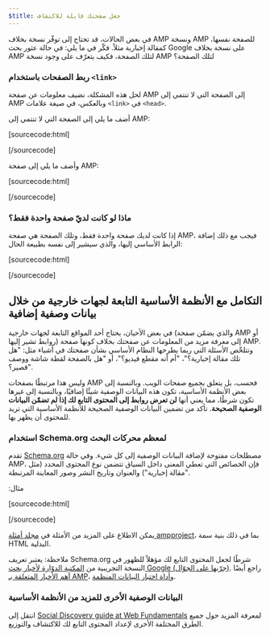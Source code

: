 ```yaml
---
$title: جعل صفحتك قابلة للاكتشاف
---
```


في بعض الحالات، قد تحتاج إلى توفّر نسخة بخلاف AMP ونسخة AMP للصفحة نفسها، كمقالة إخبارية مثلاً. فكّر في ما يلي: في حالة عثور بحث Google على نسخة بخلاف AMP لتلك الصفحة، فكيف يتعرّف على وجود نسخة AMP لتلك الصفحة؟

### ربط الصفحات باستخدام `<link>`

لحل هذه المشكلة، نضيف معلومات عن صفحة AMP إلى الصفحة التي لا تنتمي إلى AMP وبالعكس، في صيغة علامات `<link>` في `<head>`.

أضف ما يلي إلى الصفحة التي لا تنتمي إلى AMP:

[sourcecode:html]

<link rel="amphtml" href="https://www.example.com/url/to/amp/document.html">
[/sourcecode]

وأضف ما يلي إلى صفحة AMP:

[sourcecode:html]

<link rel="canonical" href="https://www.example.com/url/to/full/document.html">
[/sourcecode]

### ماذا لو كانت لديّ صفحة واحدة فقط؟

إذا كانت لديك صفحة واحدة فقط، وتلك الصفحة هي صفحة AMP، فيجب مع ذلك إضافة الرابط الأساسي إليها، والذي سيشير إلى نفسه بطبيعة الحال:

[sourcecode:html]

<link rel="canonical" href="https://www.example.com/url/to/amp/document.html">
[/sourcecode]

## التكامل مع الأنظمة الأساسية التابعة لجهات خارجية من خلال بيانات وصفية إضافية <a name="integrate-with-third-party-platforms-through-additional-metadata"></a>

في بعض الأحيان، يحتاج أحد المواقع التابعة لجهات خارجية (والذي يضمّن صفحة AMP أو روابط تشير إليها) إلى معرفة مزيد من المعلومات عن صفحتك بخلاف كونها صفحة AMP. وتتلخّص الأسئلة التي ربما يطرحها النظام الأساسي بشأن صفحتك في أشياء مثل: "هل تلك مقالة إخبارية؟"، "أم أنه مقطع فيديو؟"، أو "هل بالصفحة لقطة شاشة ووصف قصير؟".

وليس هذا مرتبطًا بصفحات AMP فحسب، بل يتعلق بجميع صفحات الويب. وبالنسبة إلى بعض الأنظمة الأساسية، تكون هذه البيانات الوصفية شيئًا إضافيًا، وبالنسبة إلى غيرها تكون شرطًا، مما يعني أنها **لن تعرض روابط إلى المحتوى التابع لك إذا لم تضمّن البيانات الوصفية الصحيحة**. تأكد من تضمين البيانات الوصفية الصحيحة للأنظمة الأساسية التي تريد للمحتوى أن يظهر بها.

### استخدام Schema.org لمعظم محركات البحث

تقدم [Schema.org](http://schema.org/) مصطلحات مفتوحة لإضافة البيانات الوصفية إلى كل شيء. وفي حالة AMP، فإن الخصائص التي تعطي المعنى داخل السياق تتضمن نوع المحتوى المحدد (مثل "مقالة إخبارية") والعنوان وتاريخ النشر وصور المعاينة المرتبطة.

مثال:‏

[sourcecode:html]

<script type="application/ld+json">
  {
    "@context": "http://schema.org",
    "@type": "NewsArticle",
    "mainEntityOfPage": "http://cdn.ampproject.org/article-metadata.html",
    "headline": "Lorem Ipsum",
    "datePublished": "1907-05-05T12:02:41Z",
    "dateModified": "1907-05-05T12:02:41Z",
    "description": "The Catiline Orations continue to beguile engineers and designers alike -- but can it stand the test of time?",
    "author": {
      "@type": "Person",
      "name": "Jordan M Adler"
    },
    "publisher": {
      "@type": "Organization",
      "name": "Google",
      "logo": {
        "@type": "ImageObject",
        "url": "http://cdn.ampproject.org/logo.jpg",
        "width": 600,
        "height": 60
      }
    },
    "image": {
      "@type": "ImageObject",
      "url": "http://cdn.ampproject.org/leader.jpg",
      "height": 2000,
      "width": 800
    }
  }
</script>

[/sourcecode]

يمكن الاطلاع على المزيد من الأمثلة في [مجلد أمثلة ampproject](https://github.com/ampproject/amphtml/tree/master/examples/metadata-examples)، بما في ذلك بنية سمة HTML البدلية.

ملاحظة: يعتبر تعريف Schema.org شرطًا لجعل المحتوى التابع لك مؤهلاً للظهور في النسخة التجريبية من [المكتبة الدوّارة لأخبار بحث Google (جرّبها على الجوّال)](https://g.co/ampdemo).
راجع أيضًا [أهم الأخبار المتعلقة بـ AMP](https://developers.google.com/structured-data/carousels/top-stories)، و[أداة اختبار البيانات المنظمة](https://developers.google.com/structured-data/testing-tool/).

### البيانات الوصفية الأخرى للمزيد من الأنظمة الأساسية

انتقل إلى [Social Discovery guide at Web Fundamentals](https://developers.google.com/web/fundamentals/discovery-and-monetization/social-discovery/) لمعرفة المزيد حول جميع الطرق المختلفة الأخرى لإعداد المحتوى التابع لك للاكتشاف والتوزيع.
